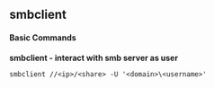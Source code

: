 ## smbclient

#### Basic Commands

**smbclient - interact with smb server as user**

```
smbclient //<ip>/<share> -U '<domain>\<username>'
```